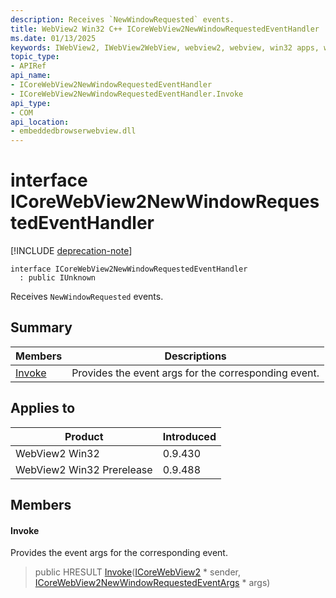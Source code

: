 ```yaml
---
description: Receives `NewWindowRequested` events.
title: WebView2 Win32 C++ ICoreWebView2NewWindowRequestedEventHandler
ms.date: 01/13/2025
keywords: IWebView2, IWebView2WebView, webview2, webview, win32 apps, win32, edge, ICoreWebView2, ICoreWebView2Controller, browser control, edge html, ICoreWebView2NewWindowRequestedEventHandler
topic_type: 
- APIRef
api_name:
- ICoreWebView2NewWindowRequestedEventHandler
- ICoreWebView2NewWindowRequestedEventHandler.Invoke
api_type:
- COM
api_location:
- embeddedbrowserwebview.dll
---
```


# interface ICoreWebView2NewWindowRequestedEventHandler

[!INCLUDE [deprecation-note](../includes/deprecation-note.md)]

```
interface ICoreWebView2NewWindowRequestedEventHandler
  : public IUnknown
```

Receives `NewWindowRequested` events.

## Summary

 Members                        | Descriptions
--------------------------------|---------------------------------------------
[Invoke](#invoke) | Provides the event args for the corresponding event.

## Applies to

Product                         | Introduced
--------------------------------|---------------------------------------------
WebView2 Win32            |    0.9.430
WebView2 Win32 Prerelease |    0.9.488

## Members

#### Invoke

Provides the event args for the corresponding event.

> public HRESULT [Invoke](#invoke)([ICoreWebView2](icorewebview2.md#icorewebview2) * sender, [ICoreWebView2NewWindowRequestedEventArgs](icorewebview2newwindowrequestedeventargs.md#icorewebview2newwindowrequestedeventargs) * args)

